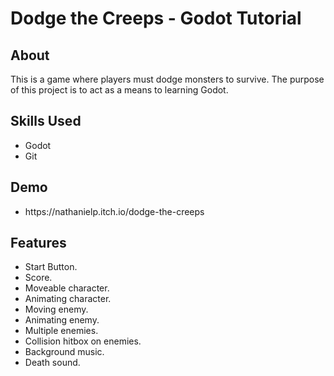 <h1>Dodge the Creeps - Godot Tutorial</h1>

<h2>About</h2>
This is a game where players must dodge monsters to survive. The purpose of this project is to act as a means to learning Godot.

<h2>Skills Used</h2>
<ul>
  <li>Godot</li>
  <li>Git</li>
</ul>

<h2>Demo</h2>
<ul>
  <li>https://nathanielp.itch.io/dodge-the-creeps</li>
</ul>

<h2>Features</h2>
<ul>
  <li>Start Button.</li>
  <li>Score.</li>
  <li>Moveable character.</li>
  <li>Animating character.</li>
  <li>Moving enemy.</li>
  <li>Animating enemy.</li>
  <li>Multiple enemies.</li>
  <li>Collision hitbox on enemies.</li>
  <li>Background music.</li>
  <li>Death sound.</li>
</ul>